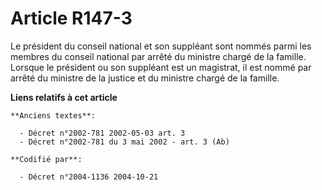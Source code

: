 # Article R147-3

Le président du conseil national et son suppléant sont nommés parmi les membres du conseil national par arrêté du ministre
chargé de la famille. Lorsque le président ou son suppléant est un magistrat, il est nommé par arrêté du ministre de la
justice et du ministre chargé de la famille.

**Liens relatifs à cet article**

	**Anciens textes**:

	  - Décret n°2002-781 2002-05-03 art. 3
	  - Décret n°2002-781 du 3 mai 2002 - art. 3 (Ab)

	**Codifié par**:

	  - Décret n°2004-1136 2004-10-21
